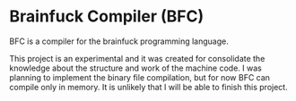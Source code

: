 # Brainfuck Compiler (BFC)

BFC is a compiler for the brainfuck programming language.

This project is an experimental and it was created for consolidate the knowledge about the structure and work of the machine code. I was planning to implement the binary file compilation, but for now BFC can compile only in memory. It is unlikely that I will be able to finish this project.